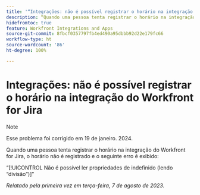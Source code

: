 ```yaml
---
title: '“Integrações: não é possível registrar o horário na integração do Workfront for Jira”'
description: “Quando uma pessoa tenta registrar o horário na integração do Workfront for Jira, o horário não é registrado e um erro é exibido.”
hidefromtoc: true
feature: Workfront Integrations and Apps
source-git-commit: 8fbcf0357797fb4ed490a95dbbb92d22e179fc66
workflow-type: ht
source-wordcount: '86'
ht-degree: 100%

---
```



# Integrações: não é possível registrar o horário na integração do Workfront for Jira

>[!NOTE]
>
>Esse problema foi corrigido em 19 de janeiro. 2024.

Quando uma pessoa tenta registrar o horário na integração do Workfront for Jira, o horário não é registrado e o seguinte erro é exibido:

“[!UICONTROL Não é possível ler propriedades de indefinido (lendo “divisão”)]”

_Relatado pela primeira vez em terça-feira, 7 de agosto de 2023._
